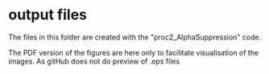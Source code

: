 # output files

The files in this folder are created with the "proc2_AlphaSuppression" code. 

The PDF version of the figures are here only to facilitate visualisation of the images. As gitHub does not do preview of .eps files
